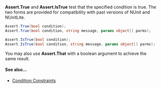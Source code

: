 **Assert.True** and **Assert.IsTrue** test that the specified condition is true.
The two forms are provided for compatibility with past versions of NUnit and
NUnitLite.

```csharp
Assert.True(bool condition);
Assert.True(bool condition, string message, params object[] parms);

Assert.IsTrue(bool condition);
Assert.IsTrue(bool condition, string message, params object[] parms);
```

You may also use **Assert.That** with a boolean argument to achieve the
same result.

#### See also...
 * [Condition Constraints](constraints#condition-constraints)
